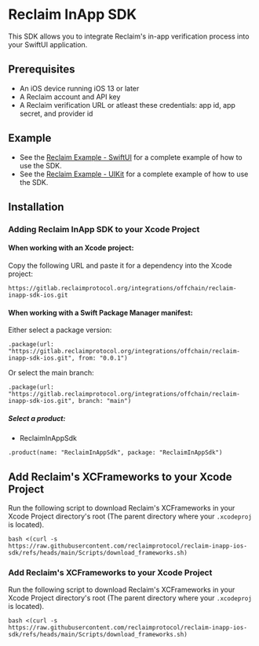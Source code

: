 # Reclaim InApp SDK

This SDK allows you to integrate Reclaim's in-app verification process into your SwiftUI application.

## Prerequisites

- An iOS device running iOS 13 or later
- A Reclaim account and API key
- A Reclaim verification URL or atleast these credentials: app id, app secret, and provider id

## Example

- See the [Reclaim Example - SwiftUI](Sample/ReclaimExampleSwiftUI/README.md) for a complete example of how to use the SDK.
- See the [Reclaim Example - UIKit](Sample/ReclaimExampleStoryboard/README.md) for a complete example of how to use the SDK.

## Installation

### Adding Reclaim InApp SDK to your Xcode Project

#### When working with an Xcode project:

Copy the following URL and paste it for a dependency into the Xcode project:

```
https://gitlab.reclaimprotocol.org/integrations/offchain/reclaim-inapp-sdk-ios.git
```

#### When working with a Swift Package Manager manifest:

Either select a package version:

```
.package(url: "https://gitlab.reclaimprotocol.org/integrations/offchain/reclaim-inapp-sdk-ios.git", from: "0.0.1")
```

Or select the main branch:

```
.package(url: "https://gitlab.reclaimprotocol.org/integrations/offchain/reclaim-inapp-sdk-ios.git", branch: "main")
```

##### Select a product:

- ReclaimInAppSdk

```
.product(name: "ReclaimInAppSdk", package: "ReclaimInAppSdk")
```

## Add Reclaim's XCFrameworks to your Xcode Project

Run the following script to download Reclaim's XCFrameworks in your Xcode Project directory's root (The parent directory where your `.xcodeproj` is located).

```
bash <(curl -s https://raw.githubusercontent.com/reclaimprotocol/reclaim-inapp-ios-sdk/refs/heads/main/Scripts/download_frameworks.sh)
```

### Add Reclaim's XCFrameworks to your Xcode Project

Run the following script to download Reclaim's XCFrameworks in your Xcode Project directory's root (The parent directory where your `.xcodeproj` is located).

```
bash <(curl -s https://raw.githubusercontent.com/reclaimprotocol/reclaim-inapp-ios-sdk/refs/heads/main/Scripts/download_frameworks.sh)
```
